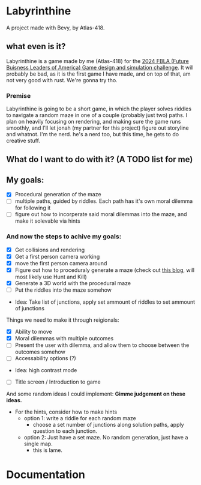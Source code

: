 # Labyrinthine

A project made with Bevy, by Atlas-418.

## what even is it?
Labyrinthine is a game made by me (Atlas-418) for the [2024 FBLA (Future Buisness Leaders of America) Game design and simulation challenge](<https://connect.fbla.org/headquarters/files/High%20School%20Competitive%20Events%20Resources/Individual%20Guidelines/Presentation%20Events/Computer-Game-Simulation-Programming.pdf>). It will probably be bad, as it is the first game I have made, and on top of that, am not very good with rust. We're gonna try tho.
### Premise
Labyrinthine is going to be a short game, in which the player solves riddles to navigate a random maze in one of a couple (probably just two) paths. 
I plan on heavily focusing on rendering, and making sure the game runs smoothly, and I'll let jonah (my partner for this project) figure out storyline and whatnot. I'm the nerd. he's a nerd too, but this time, he gets to do creative stuff.

## What do I want to do with it? (A TODO list for me)
## My goals:
- [X] Procedural generation of the maze
- [ ] multiple paths, guided by riddles. Each path has it's own moral dilemma for following it
- [ ] figure out how to incorperate said moral dilemmas into the maze, and make it solevable via hints

### And now the steps to achive my goals:
- [X] Get collisions and rendering
- [X] Get a first person camera working
- [X] move the first person camera around
- [X] Figure out how to proceduraly generate a maze (check out [this blog](<https://professor-l.github.io/mazes/>), will most likely use Hunt and Kill)
- [X] Generate a 3D world with the procedural maze
- [ ] Put the riddles into the maze somehow
* Idea: Take list of junctions, apply set ammount of riddles to set ammount of junctions

Things we need to make it through reigionals:
- [X] Ability to move
- [X] Moral dilemmas with multiple outcomes
- [ ] Present the user with dilemma, and allow them to choose between the outcomes somehow
- [ ] Accessability options (?)
* Idea: high contrast mode
- [ ] Title screen / Introduction to game

And some random ideas I could implement: **Gimme judgement on these ideas.**
* For the hints, consider how to make hints
  * option 1: write a riddle for each random maze
    * choose a set number of junctions along solution paths, apply question to each junction.
  * option 2: Just have a set maze. No random generation, just have a single map.
    * this is lame.

# Documentation
